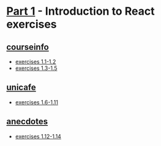 # [Part 1](https://fullstackopen.com/en/part1) - Introduction to React exercises

## [courseinfo](https://github.com/mkcyoung/fullstack-helsinki/tree/main/part1/courseinfo) 
- [exercises 1.1-1.2](https://fullstackopen.com/en/part1/introduction_to_react#exercises-1-1-1-2)
- [exercises 1.3-1.5](https://fullstackopen.com/en/part1/java_script#exercises-1-3-1-5)

## [unicafe](https://github.com/mkcyoung/fullstack-helsinki/tree/main/part1/unicafe) 
- [exercises 1.6-1.11](https://fullstackopen.com/en/part1/a_more_complex_state_debugging_react_apps#exercises-1-6-1-14)

## [anecdotes](https://github.com/mkcyoung/fullstack-helsinki/tree/main/part1/anecdotes)
- [exercises 1.12-1.14](https://fullstackopen.com/en/part1/a_more_complex_state_debugging_react_apps#exercises-1-6-1-14)
